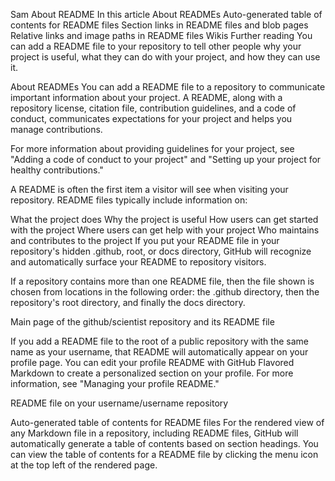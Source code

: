 Sam
About README
In this article
About READMEs
Auto-generated table of contents for README files
Section links in README files and blob pages
Relative links and image paths in README files
Wikis
Further reading
You can add a README file to your repository to tell other people why your project is useful, what they can do with your project, and how they can use it.

About READMEs
You can add a README file to a repository to communicate important information about your project. A README, along with a repository license, citation file, contribution guidelines, and a code of conduct, communicates expectations for your project and helps you manage contributions.

For more information about providing guidelines for your project, see "Adding a code of conduct to your project" and "Setting up your project for healthy contributions."

A README is often the first item a visitor will see when visiting your repository. README files typically include information on:

What the project does
Why the project is useful
How users can get started with the project
Where users can get help with your project
Who maintains and contributes to the project
If you put your README file in your repository's hidden .github, root, or docs directory, GitHub will recognize and automatically surface your README to repository visitors.

If a repository contains more than one README file, then the file shown is chosen from locations in the following order: the .github directory, then the repository's root directory, and finally the docs directory.

Main page of the github/scientist repository and its README file

If you add a README file to the root of a public repository with the same name as your username, that README will automatically appear on your profile page. You can edit your profile README with GitHub Flavored Markdown to create a personalized section on your profile. For more information, see "Managing your profile README."

README file on your username/username repository

Auto-generated table of contents for README files
For the rendered view of any Markdown file in a repository, including README files, GitHub will automatically generate a table of contents based on section headings. You can view the table of contents for a README file by clicking the  menu icon at the top left of the rendered page.